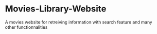 # Movies-Library-Website
A movies website for retreiving information with search feature and many other functionnalities
